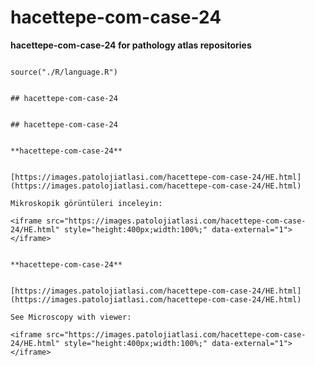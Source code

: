 # hacettepe-com-case-24



**hacettepe-com-case-24 for pathology atlas repositories**




```{r language hacettepe-com-case-24, echo=FALSE, include=TRUE}

source("./R/language.R")

```




```{asis, echo = (language == "TR")}

## hacettepe-com-case-24

```




```{asis, echo = (language == "EN")}

## hacettepe-com-case-24

```




```{asis, echo = (language == "TR")}

**hacettepe-com-case-24**


[https://images.patolojiatlasi.com/hacettepe-com-case-24/HE.html](https://images.patolojiatlasi.com/hacettepe-com-case-24/HE.html)

Mikroskopik görüntüleri inceleyin:

<iframe src="https://images.patolojiatlasi.com/hacettepe-com-case-24/HE.html" style="height:400px;width:100%;" data-external="1"></iframe>

```




```{asis, echo = (language == "EN")}

**hacettepe-com-case-24**


[https://images.patolojiatlasi.com/hacettepe-com-case-24/HE.html](https://images.patolojiatlasi.com/hacettepe-com-case-24/HE.html)

See Microscopy with viewer: 

<iframe src="https://images.patolojiatlasi.com/hacettepe-com-case-24/HE.html" style="height:400px;width:100%;" data-external="1"></iframe>

```


